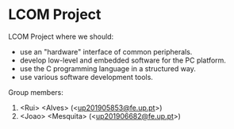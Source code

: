 # LCOM Project

LCOM Project where we should:

- use an "hardware" interface of common peripherals. 
- develop low-level and embedded software for the PC platform.
- use the C programming language in a structured way.
- use various software development tools.

Group members:

1. &lt;Rui&gt; &lt;Alves&gt; (&lt;up201905853@fe.up.pt&gt;)
2. &lt;Joao&gt; &lt;Mesquita&gt; (&lt;up201906682@fe.up.pt&gt;)
